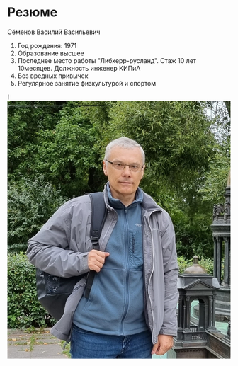 # Резюме
Сёменов Василий Васильевич

1. Год рождения: 1971
2. Образование высшее
3. Последнее место работы "Либхерр-русланд". Стаж 10 лет 10месяцев. Должность инженер КИПиА
4. Без вредных привычек
5. Регулярное занятие физкультурой и спортом 

!![img.png](img.png)

